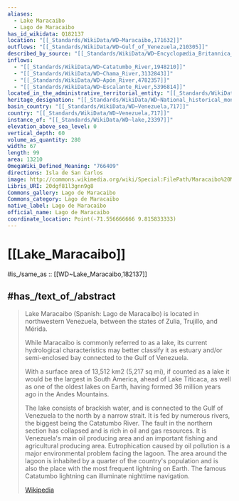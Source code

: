 ```yaml
---
aliases:
  - Lake Maracaibo
  - Lago de Maracaibo
has_id_wikidata: Q182137
location: "[[_Standards/WikiData/WD~Maracaibo,171632]]"
outflows: "[[_Standards/WikiData/WD~Gulf_of_Venezuela,210305]]"
described_by_source: "[[_Standards/WikiData/WD~Encyclopædia_Britannica_11th_edition,867541]]"
inflows:
  - "[[_Standards/WikiData/WD~Catatumbo_River,1948210]]"
  - "[[_Standards/WikiData/WD~Chama_River,3132843]]"
  - "[[_Standards/WikiData/WD~Apón_River,4782357]]"
  - "[[_Standards/WikiData/WD~Escalante_River,5396814]]"
located_in_the_administrative_territorial_entity: "[[_Standards/WikiData/WD~Municipio_Maracaibo,10324879]]"
heritage_designation: "[[_Standards/WikiData/WD~National_historical_monument_of_Venezuela,28478883]]"
basin_country: "[[_Standards/WikiData/WD~Venezuela,717]]"
country: "[[_Standards/WikiData/WD~Venezuela,717]]"
instance_of: "[[_Standards/WikiData/WD~lake,23397]]"
elevation_above_sea_level: 0
vertical_depth: 60
volume_as_quantity: 280
width: 67
length: 99
area: 13210
OmegaWiki_Defined_Meaning: "766409"
directions: Isla de San Carlos
image: http://commons.wikimedia.org/wiki/Special:FilePath/Maracaibo%20MODIS%202004jun26.jpg
Libris_URI: 20dgf81l3gnn9g8
Commons_gallery: Lago de Maracaibo
Commons_category: Lago de Maracaibo
native_label: Lago de Maracaibo
official_name: Lago de Maracaibo
coordinate_location: Point(-71.556666666 9.815833333)
---
```


# [[Lake_Maracaibo]] 

#is_/same_as :: [[WD~Lake_Maracaibo,182137]] 

## #has_/text_of_/abstract 

> Lake Maracaibo (Spanish: Lago de Maracaibo) is located in northwestern Venezuela, 
> between the states of Zulia, Trujillo, and Mérida. 
> 
> While Maracaibo is commonly referred to as a lake, 
> its current hydrological characteristics may better classify it as estuary 
> and/or semi-enclosed bay connected to the Gulf of Venezuela. 
> 
> With a surface area of 13,512 km2 (5,217 sq mi), if counted as a lake it would be the largest in South America, ahead of Lake Titicaca, as well as one of the oldest lakes on Earth, having formed 36 million years ago in the Andes Mountains.
>
> The lake consists of brackish water, and is connected to the Gulf of Venezuela to the north by a narrow strait. It is fed by numerous rivers, the biggest being the Catatumbo River. The fault in the northern section has collapsed and is rich in oil and gas resources. It is Venezuela's main oil producing area and an important fishing and agricultural producing area. Eutrophication caused by oil pollution is a major environmental problem facing the lagoon. The area around the lagoon is inhabited by a quarter of the country's population and is also the place with the most frequent lightning on Earth. The famous Catatumbo lightning can illuminate nighttime navigation.
>
> [Wikipedia](https://en.wikipedia.org/wiki/Lake%20Maracaibo) 


